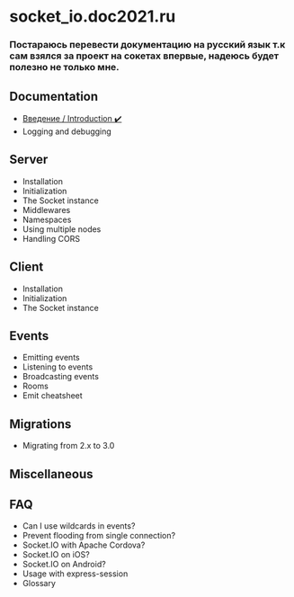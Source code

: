 # socket_io.doc2021.ru
### Постараюсь перевести документацию на русский язык т.к сам взялся за проект на сокетах впервые, надеюсь будет полезно не только мне.
## Documentation
* [Введение / Introduction ✔️](https://github.com/am-mussy/socket_io.doc2021.ru/blob/main/Introduction(%D0%92%D0%B2%D0%B5%D0%B4%D0%B5%D0%BD%D0%B8%D0%B5).md) 
* Logging and debugging
## Server
* Installation
* Initialization
* The Socket instance
* Middlewares
* Namespaces
* Using multiple nodes
* Handling CORS
## Client
* Installation
* Initialization
* The Socket instance
## Events
* Emitting events
* Listening to events
* Broadcasting events
* Rooms
* Emit cheatsheet
## Migrations
* Migrating from 2.x to 3.0
## Miscellaneous
## FAQ
* Can I use wildcards in events?
* Prevent flooding from single connection?
* Socket.IO with Apache Cordova?
* Socket.IO on iOS?
* Socket.IO on Android?
* Usage with express-session
* Glossary
